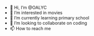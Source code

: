 - 👋 Hi, I’m @OALYC
- 👀 I’m interested in movies
- 🌱 I’m currently learning primary school
- 💞️ I’m looking to collaborate on coding
- 📫 How to reach me 

<!---
OALYC/OALYC is a ✨ special ✨ repository because its `README.md` (this file) appears on your GitHub profile.
You can click the Preview link to take a look at your changes.
--->
